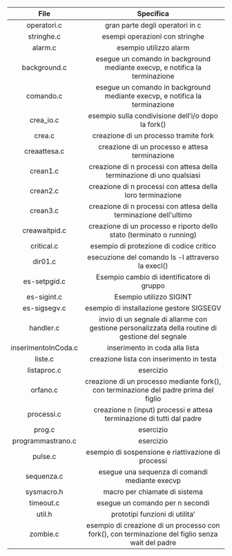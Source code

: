 File | Specifica | 
------------ | ------------ | 
|<div align="center"> operatori.c </div> |  <div align="center"> gran parte degli operatori in c</div> 
|<div align="center"> stringhe.c </div> |  <div align="center"> esempi operazioni con stringhe </div> 
|<div align="center"> alarm.c </div> | <div align="center"> esempio utilizzo alarm </div> 
|<div align="center"> background.c </div> | <div align="center"> esegue un comando in background mediante execvp, e notifica la terminazione </div> 
|<div align="center"> comando.c </div>| <div align="center"> esegue un comando in background mediante execvp, e notifica la terminazione </div> 
|<div align="center"> crea_io.c </div> |<div align="center"> esempio sulla condivisione dell’i/o dopo la fork() </div> 
|<div align="center"> crea.c </div> |  <div align="center"> creazione di un processo tramite fork </div> 
|<div align="center"> creaattesa.c </div> |  <div align="center">  creazione di un processo e attesa terminazione </div> 
|<div align="center"> crean1.c </div> |  <div align="center"> creazione di n processi con attesa della terminazione di uno qualsiasi </div> 
|<div align="center"> crean2.c </div> | <div align="center"> creazione di n processi con attesa della loro terminazione </div> 
|<div align="center"> crean3.c </div> |  <div align="center"> creazione di n processi con attesa della terminazione dell'ultimo </div> 
|<div align="center"> creawaitpid.c </div> |  <div align="center"> creazione di un processo e riporto dello stato (terminato o running) </div> 
|<div align="center"> critical.c </div> |  <div align="center"> esempio di protezione di codice critico </div> 
|<div align="center"> dir01.c </div> |  <div align="center"> esecuzione del comando ls -l attraverso la execl() </div> 
|<div align="center"> es-setpgid.c </div> |  <div align="center"> Esempio cambio di identificatore di gruppo </div> 
|<div align="center"> es-sigint.c </div> |  <div align="center"> Esempio utilizzo SIGINT </div> 
|<div align="center"> es-sigsegv.c </div> |  <div align="center"> esempio di installazione gestore SIGSEGV </div> 
|<div align="center"> handler.c </div> |  <div align="center">  invio di un segnale di allarme con gestione personalizzata della routine di gestione del segnale </div> 
|<div align="center"> inserimentoInCoda.c </div> |  <div align="center"> inserimento in coda alla lista </div> 
|<div align="center"> liste.c </div> |  <div align="center"> creazione lista con inserimento in testa </div> 
|<div align="center"> listaproc.c </div> |  <div align="center"> esercizio </div> 
|<div align="center"> orfano.c </div> |  <div align="center"> creazione di un processo mediante fork(), con terminazione del padre prima del figlio </div> 
|<div align="center"> processi.c </div> |  <div align="center"> creazione n (input) processi e attesa terminazione di tutti dal padre </div> 
|<div align="center"> prog.c </div> |  <div align="center"> esercizio </div> 
|<div align="center"> programmastrano.c </div> |  <div align="center"> esercizio </div> 
|<div align="center"> pulse.c </div> |  <div align="center"> esempio di sospensione e riattivazione di processi </div> 
|<div align="center"> sequenza.c </div> |  <div align="center"> esegue una sequenza di comandi mediante execvp </div> 
|<div align="center"> sysmacro.h </div> |  <div align="center"> macro per chiamate di sistema </div> 
|<div align="center"> timeout.c </div> |  <div align="center">  esegue un comando per n secondi </div> 
|<div align="center"> util.h </div> |  <div align="center"> prototipi funzioni di utilita’ </div> 
|<div align="center"> zombie.c </div> |  <div align="center">  esempio di creazione di un processo con fork(), con terminazione del figlio senza wait del padre </div>

